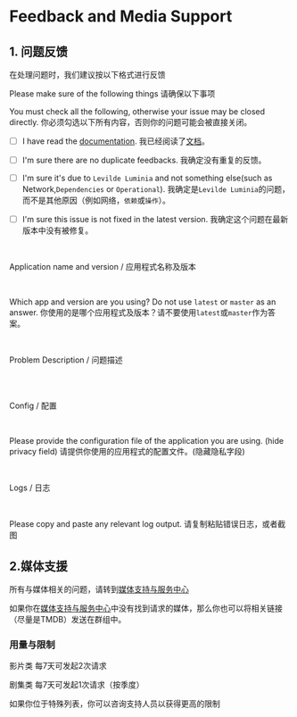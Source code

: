 # Feedback and Media Support

## 1.  问题反馈

在处理问题时，我们建议按以下格式进行反馈

Please make sure of the following things
请确保以下事项

You must check all the following, otherwise your issue may be closed directly.
你必须勾选以下所有内容，否则你的问题可能会被直接关闭。

- [ ] I have read the [documentation](https://wiki.itsmyduty.top). 我已经阅读了[文档](https://wiki.itsmyduty.top)。

- [ ] I'm sure there are no duplicate feedbacks.  我确定没有重复的反馈。

- [ ] I'm sure it's due to `Levilde Luminia` and not something else(such as Network,`Dependencies` or `Operational`). 我确定是`Levilde Luminia`的问题，而不是其他原因（例如网络，`依赖`或`操作`）。

- [ ] I'm sure this issue is not fixed in the latest version. 我确定这个问题在最新版本中没有被修复。

<br>

Application name and version / 应用程式名称及版本

<br>

Which app and version are you using? Do not use `latest` or `master` as an answer.
你使用的是哪个应用程式及版本？请不要使用`latest`或`master`作为答案。

<br>

Problem Description / 问题描述

<br>

<br>

Config / 配置

<br>

Please provide the configuration file of the application you are using. (hide privacy field)
请提供你使用的应用程式的配置文件。(隐藏隐私字段)

<br>

Logs / 日志

<br>

Please copy and paste any relevant log output.
请复制粘贴错误日志，或者截图



## 2.媒体支援

所有与媒体相关的问题，请转到[媒体支持与服务中心](http://eggtartemby.itsmyduty.top:5055/)

如果你在[媒体支持与服务中心](http://eggtartemby.itsmyduty.top:5055/)中没有找到请求的媒体，那么你也可以将相关链接（尽量是TMDB）发送在群组中。

### 用量与限制

影片类 每7天可发起2次请求

剧集类 每7天可发起1次请求（按季度）

如果你位于特殊列表，你可以咨询支持人员以获得更高的限制
